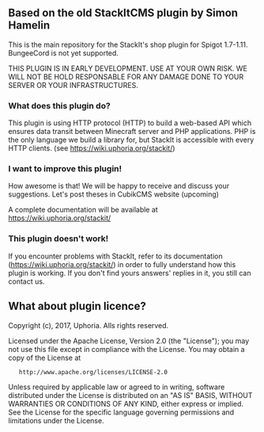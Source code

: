## Based on the old StackItCMS plugin by Simon Hamelin

This is the main repository for the StackIt's shop plugin for Spigot 1.7-1.11. BungeeCord is not yet supported.

THIS PLUGIN IS IN EARLY DEVELOPMENT. USE AT YOUR OWN RISK. WE WILL NOT BE HOLD RESPONSABLE FOR ANY DAMAGE DONE TO YOUR SERVER OR YOUR INFRASTRUCTURES.

### What does this plugin do?

This plugin is using HTTP protocol (HTTP) to build a web-based API which ensures data transit between Minecraft server and PHP applications.
PHP is the only language we build a library for, but StackIt is accessible with every HTTP clients. (see https://wiki.uphoria.org/stackit/)

### I want to improve this plugin!

How awesome is that! We will be happy to receive and discuss your suggestions. Let's post theses in CubikCMS website (upcoming) 

A complete documentation will be available at https://wiki.uphoria.org/stackit/

### This plugin doesn't work!

If you encounter problems with StackIt, refer to its documentation (https://wiki.uphoria.org/stackit/) in order to fully understand how this plugin is working.
If you don't find yours answers' replies in it, you still can contact us.

## What about plugin licence?

   Copyright (c), 2017, Uphoria. Alls rights reserved.

   Licensed under the Apache License, Version 2.0 (the "License");
   you may not use this file except in compliance with the License.
   You may obtain a copy of the License at

       http://www.apache.org/licenses/LICENSE-2.0

   Unless required by applicable law or agreed to in writing, software
   distributed under the License is distributed on an "AS IS" BASIS,
   WITHOUT WARRANTIES OR CONDITIONS OF ANY KIND, either express or implied.
   See the License for the specific language governing permissions and
   limitations under the License.